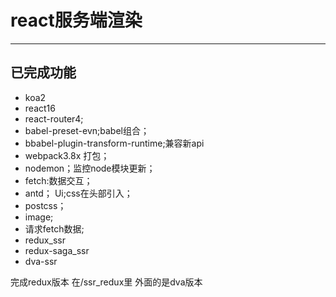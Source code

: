 # react服务端渲染

---

## 已完成功能

* koa2
* react16
* react-router4;
* babel-preset-evn;babel组合；
* bbabel-plugin-transform-runtime;兼容新api
* webpack3.8x 打包；
* nodemon；监控node模块更新；
* fetch:数据交互；
* antd； Ui;css在头部引入；
* postcss；
* image;
* 请求fetch数据;
* redux_ssr
* redux-saga_ssr
* dva-ssr

完成redux版本
在/ssr_redux里
外面的是dva版本